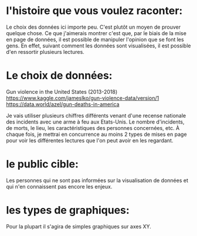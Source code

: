 # l'histoire que vous voulez raconter:
 Le choix des données ici importe peu. C'est plutôt un moyen de prouver quelque chose.
 Ce que j'aimerais montrer c'est que, par le biais de la mise en page de données, il est possible de manipuler l'opinion que se font les gens.
 En effet, suivant comment les données sont visualisées, il est possible d'en ressortir plusieurs lectures.
 
  # Le choix de données:
 Gun violence in the United States (2013-2018)
 https://www.kaggle.com/jameslko/gun-violence-data/version/1
 https://data.world/azel/gun-deaths-in-america
 
 Je vais utiliser plusieurs chiffres différents venant d'une recense nationale des incidents avec une arme à feu aux Etats-Unis.
 Le nombre d'incidents, de morts, le lieu, les caractéristiques des personnes concernées, etc.
 À chaque fois, je mettrai en concurrence au moins 2 types de mises en page pour voir les différentes lectures que l'on peut avoir en les regardant.
 
 # le public cible:
 Les personnes qui ne sont pas informées sur la visualisation de données et qui n'en connaissent pas encore les enjeux.
 
# les types de graphiques:
Pour la plupart il s'agira de simples graphiques sur axes XY.
